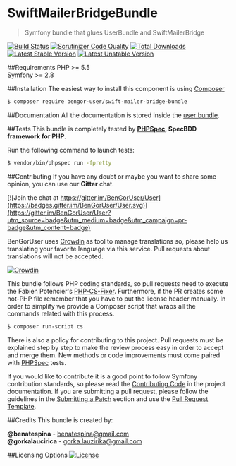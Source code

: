 # SwiftMailerBridgeBundle
> Symfony bundle that glues UserBundle and SwiftMailerBridge

[![Build Status](https://travis-ci.org/BenGorUser/SwiftMailerBridgeBundle.svg?branch=master)](https://travis-ci.org/BenGorUser/SwiftMailerBridgeBundle)
[![Scrutinizer Code Quality](https://scrutinizer-ci.com/g/BenGorUser/SwiftMailerBridgeBundle/badges/quality-score.png?b=master)](https://scrutinizer-ci.com/g/BenGorUser/SwiftMailerBridgeBundle/?branch=master)
[![Total Downloads](https://poser.pugx.org/bengor-user/swift-mailer-bridge-bundle/downloads)](https://packagist.org/packages/bengor-user/swift-mailer-bridge-bundle/)
[![Latest Stable Version](https://poser.pugx.org/bengor-user/swift-mailer-bridge-bundle/v/stable.svg)](https://packagist.org/packages/bengor-user/swift-mailer-bridge-bundle/)
[![Latest Unstable Version](https://poser.pugx.org/bengor-user/swift-mailer-bridge-bundle/v/unstable.svg)](https://packagist.org/packages/bengor-user/swift-mailer-bridge-bundle/)

##Requirements
PHP >= 5.5</br>
Symfony >= 2.8 

##Installation
The easiest way to install this component is using [Composer][6]
```bash
$ composer require bengor-user/swift-mailer-bridge-bundle
```

##Documentation
All the documentation is stored inside the [user bundle](https://github.com/BenGorUser/UserBundle/blob/master/docs/index.md).

##Tests
This bundle is completely tested by **[PHPSpec][1], SpecBDD framework for PHP**.

Run the following command to launch tests:
```bash
$ vendor/bin/phpspec run -fpretty
```

##Contributing
If you have any doubt or maybe you want to share some opinion, you can use our **Gitter** chat.

[![Join the chat at https://gitter.im/BenGorUser/User](https://badges.gitter.im/BenGorUser/User.svg)](https://gitter.im/BenGorUser/User?utm_source=badge&utm_medium=badge&utm_campaign=pr-badge&utm_content=badge)

BenGorUser uses [Crowdin][7] as tool to manage translations so, please help us translating your favorite language
via this service. Pull requests about translations will not be accepted.

[![Crowdin](https://d322cqt584bo4o.cloudfront.net/bengoruser/localized.svg)](https://crowdin.com/project/bengoruser)

This bundle follows PHP coding standards, so pull requests need to execute the Fabien Potencier's [PHP-CS-Fixer][5].
Furthermore, if the PR creates some not-PHP file remember that you have to put the license header manually. In order
to simplify we provide a Composer script that wraps all the commands related with this process.
```bash
$ composer run-script cs
```

There is also a policy for contributing to this project. Pull requests must be explained step by step to make the
review process easy in order to accept and merge them. New methods or code improvements must come paired with
[PHPSpec][1] tests.

If you would like to contribute it is a good point to follow Symfony contribution standards, so please read the
[Contributing Code][2] in the project documentation. If you are submitting a pull request, please follow the guidelines
in the [Submitting a Patch][3] section and use the [Pull Request Template][4].

##Credits
This bundle is created by:
>
**@benatespina** - [benatespina@gmail.com](mailto:benatespina@gmail.com)<br>
**@gorkalaucirica** - [gorka.lauzirika@gmail.com](mailto:gorka.lauzirika@gmail.com)

##Licensing Options
[![License](https://poser.pugx.org/bengor-user/swift-mailer-bridge-bundle/license.svg)](https://github.com/BenGorUser/SwiftMailerBridgeBundle/blob/master/LICENSE)

[1]: http://www.phpspec.net/
[2]: http://symfony.com/doc/current/contributing/code/index.html
[3]: http://symfony.com/doc/current/contributing/code/patches.html#check-list
[4]: http://symfony.com/doc/current/contributing/code/patches.html#make-a-pull-request
[5]: http://cs.sensiolabs.org/
[6]: http://getcomposer.org
[7]: https://crowdin.com/

